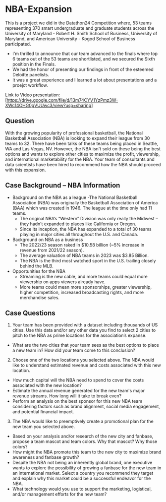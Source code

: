# NBA-Expansion

This is a project we did in the Datathon24 Competition where, 53 teams representing 370 smart undergraduate and graduate students across the University of Maryland - Robert H. Smith School of Business, University of Maryland, and American University - Kogod School of Business participated. 

- I'm thrilled to announce that our team advanced to the finals where top 6 teams out of the 53 teams are shortlisted, and we secured the Sixth position in the Finals.
- We had the honor of presenting our findings in front of the esteemed Deloitte panelists.
- It was a great experience and I learned a lot about presentations and a proejct workflow.


Link to Video presentation: [https://drive.google.com/file/d/13m74CYV1YzPmz3W-XWc14OHG0gVUUwc3/view?usp=sharing]

## Question
With the growing popularity of professional basketball, the National Basketball
Association (NBA) is looking to expand their league from 30 teams to 32. There have
been talks of these teams being placed in Seattle, WA and Las Vegas, NV. However, the
NBA isn't sold on these being the best options and wants to explore other cities to
maximize the profit, viewership, and international marketability for the NBA. Your team
of consultants and data scientists have been hired to recommend how the NBA should
proceed with this expansion.


## Case Background – NBA Information
* Background on the NBA as a league
  -The National Basketball Association (NBA) was originally the Basketball Association of America (BAA) which
was created in 1946. The league at the time only had 11 teams.
  - The original NBA’s “Western” Division was only really the Midwest – they hadn’t expanded to places like
California or Oregon.
  - Since its inception, the NBA has expanded to a total of 30 teams playing in major cities all throughout the U.S.
and Canada.
* Background on NBA as a business
  - The 2022/23 season raked in $10.58 billion (~5% increase in revenue from 2021/22 season).
  - The average valuation of NBA teams in 2023 was $3.85 Billion.
  - The NBA is the third most watched sport in the U.S. trailing closely behind the MLB.
* Opportunities for the NBA
  - Streaming is the new cable, and more teams could equal more viewership on apps viewers already have.
  - More teams could mean more sponsorships, greater viewership, higher competition, increased broadcasting
rights, and more merchandise sales.


## Case Questions
1. Your team has been provided with a dataset including thousands of US cities. Use this data and/or any other data you find to
select 2 cities to pitch to the NBA as prime locations for the association’s expanse.
  - What are the two cities that your team sees as the best options to place a new team in? How did your team come to
this conclusion?
2. Choose one of the two locations you selected above. The NBA would like to understand estimated revenue and costs
associated with this new location.
  - How much capital will the NBA need to spend to cover the costs associated with the new location?
  - Estimate the annual revenue generated for the new team's major revenue streams. How long will it take to break even?
  - Perform an analysis on the best sponsor for this new NBA team considering factors such as brand alignment, social
media engagement, and potential financial impact.
3. The NBA would like to preemptively create a promotional plan for the new team you selected above.
  - Based on your analysis and/or research of the new city and fanbase, propose a team mascot and team colors. Why that
mascot? Why those colors?
  - How might the NBA promote this team to the new city to maximize brand awareness and fanbase growth?
  - Despite the NBA not being an inherently global brand, one executive wants to explore the possibility of growing a
fanbase for the new team in an international market. Select a country you recommend they target and explain why this
market could be a successful endeavor for the NBA.
  - What technology would you use to support the marketing, logistical, and/or management efforts for the new team?
